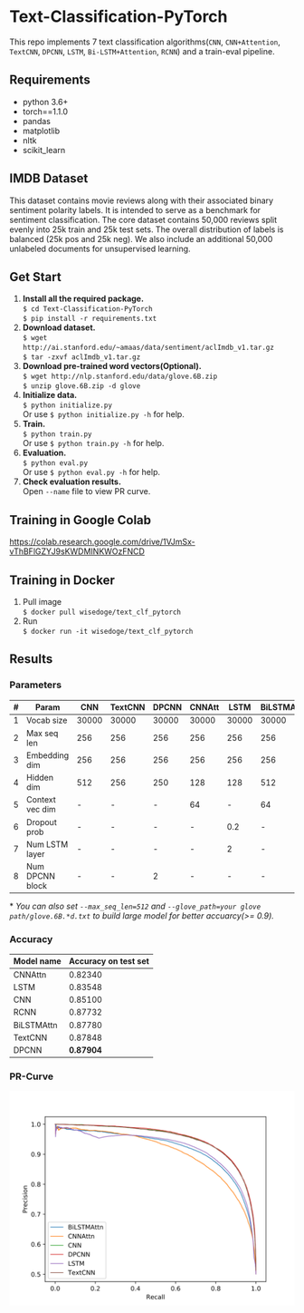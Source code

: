 # Text-Classification-PyTorch
This repo implements 7 text classification algorithms(`CNN`, `CNN+Attention`, `TextCNN`, `DPCNN`, `LSTM`, `Bi-LSTM+Attention`, `RCNN`) and a train-eval pipeline.
## Requirements
* python 3.6+
* torch==1.1.0
* pandas
* matplotlib
* nltk
* scikit_learn
## IMDB Dataset
This dataset contains movie reviews along with their associated binary
sentiment polarity labels. It is intended to serve as a benchmark for
sentiment classification. The core dataset contains 50,000 reviews split evenly into 25k train
and 25k test sets. The overall distribution of labels is balanced (25k
pos and 25k neg). We also include an additional 50,000 unlabeled
documents for unsupervised learning. 
## Get Start
1. **Install all the required package.**   
`$ cd Text-Classification-PyTorch`  
`$ pip install -r requirements.txt` 
2. **Download dataset.**  
`$ wget http://ai.stanford.edu/~amaas/data/sentiment/aclImdb_v1.tar.gz`   
`$ tar -zxvf aclImdb_v1.tar.gz`  
3. **Download pre-trained word vectors(Optional).**  
`$ wget http://nlp.stanford.edu/data/glove.6B.zip`  
`$ unzip glove.6B.zip -d glove`  
4. **Initialize data.**  
`$ python initialize.py`  
Or use `$ python initialize.py -h` for help.  
5. **Train.**    
`$ python train.py`  
Or use `$ python train.py -h` for help.  
6. **Evaluation.**  
`$ python eval.py`  
Or use `$ python eval.py -h` for help.  
7. **Check evaluation results.**  
Open `--name` file to view PR curve.
## Training in Google Colab
https://colab.research.google.com/drive/1VJmSx-vThBFlGZYJ9sKWDMINKWOzFNCD
## Training in Docker
1. Pull image  
`$ docker pull wisedoge/text_clf_pytorch`
2. Run  
`$ docker run -it wisedoge/text_clf_pytorch`
## Results
### Parameters
| #    | Param           | CNN   | TextCNN | DPCNN | CNNAtt | LSTM  | BiLSTMAtt | RCNN  |
| ---- | --------------- | ----- | ------- | ----- | ------ | ----- | --------- | ----- |
| 1    | Vocab size      | 30000 | 30000   | 30000 | 30000  | 30000 | 30000     | 30000 |
| 2    | Max seq len     | 256   | 256     | 256   | 256    | 256   | 256       | 256   |
| 3    | Embedding dim   | 256   | 256     | 256   | 256    | 256   | 256       | 256   |
| 4    | Hidden dim      | 512   | 256     | 250   | 128    | 128   | 512       | 128   |
| 5    | Context vec dim | -     | -       | -     | 64     | -     | 64        | -     |
| 6    | Dropout prob    | -     | -       | -     | -      | 0.2   | -         | -     |
| 7    | Num LSTM layer  | -     | -       | -     | -      | 2     | -         | -     |
| 8    | Num DPCNN block | -     | -       | 2     | -      | -     | -         | -     |
\* *You can also set `--max_seq_len=512` and `--glove_path=your glove path/glove.6B.*d.txt` to build large model for better accuarcy(>= 0.9).*

### Accuracy
| Model name             | Accuracy on test set |
| ---------------------- | -------------------- |
| CNNAttn                | 0.82340              |
| LSTM                   | 0.83548              |
| CNN                    | 0.85100              |
| RCNN                   | 0.87732              |
| BiLSTMAttn             | 0.87780              |
| TextCNN                | 0.87848              |
| DPCNN                  | **0.87904**          |
### PR-Curve
![](docs/prcurve.svg)  

